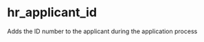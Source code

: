 hr_applicant_id
===============

Adds the ID number to the applicant during the application process
